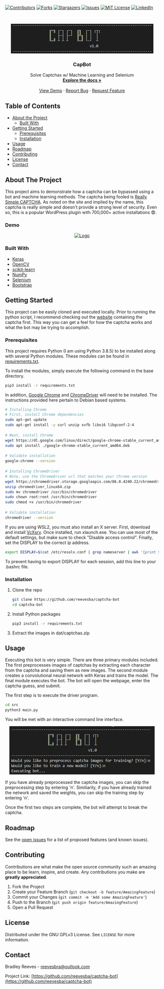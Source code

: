 <!-- PROJECT SHIELDS -->
<!--
*** I'm using markdown "reference style" links for readability.
*** Reference links are enclosed in brackets [ ] instead of parentheses ( ).
*** See the bottom of this document for the declaration of the reference variables
*** for contributors-url, forks-url, etc. This is an optional, concise syntax you may use.
*** https://www.markdownguide.org/basic-syntax/#reference-style-links
-->

[![Contributors][contributors-shield]][contributors-url]
[![Forks][forks-shield]][forks-url]
[![Stargazers][stars-shield]][stars-url]
[![Issues][issues-shield]][issues-url]
[![MIT License][license-shield]][license-url]
[![LinkedIn][linkedin-shield]][linkedin-url]

<!-- PROJECT LOGO -->
<br />
<p align="center">
  <a href="https://github.com/reevesba/captcha-bot">
    <img src="doc/imgs/capbot-logo.PNG" alt="Logo">
  </a>

  <h3 align="center">CapBot</h3>

  <p align="center">
    Solve Captchas w/ Machine Learning and Selenium
    <br />
    <a href="https://reevesba.github.io/captcha-bot/#doc"><strong>Explore the docs »</strong></a>
    <br />
    <br />
    <a href="https://github.com/reevesba/captcha-bot/#demo">View Demo</a>
    ·
    <a href="https://github.com/reevesba/captcha-bot/issues">Report Bug</a>
    ·
    <a href="https://github.com/reevesba/captcha-bot/issues">Request Feature</a>
  </p>
</p>

<!-- TABLE OF CONTENTS -->
## Table of Contents
* [About the Project](#about-the-project)
  * [Built With](#built-with)
* [Getting Started](#getting-started)
  * [Prerequisites](#prerequisites)
  * [Installation](#installation)
* [Usage](#usage)
* [Roadmap](#roadmap)
* [Contributing](#contributing)
* [License](#license)
* [Contact](#contact)

<!-- ABOUT THE PROJECT -->
## About The Project
This project aims to demonstrate how a captcha can be bypassed using a bot and machine learning methods. The captcha being fooled is [Really Simple CAPTCHA](https://wordpress.org/plugins/really-simple-captcha/). As noted on the site and implied by the name, this captcha is really simple and doesn't provide a strong level of security. Even so, this is a popular WordPress plugin with 700,000+ active installations :fearful:.

### Demo
<p align="center">
  <a href="https://github.com/reevesba/captcha-bot">
    <img src="assets/img/capbot.gif" alt="Logo">
  </a>
</p>

### Built With
* [Keras](https://keras.io/)
* [OpenCV](https://docs.opencv.org/master/index.html)
* [scikit-learn](https://scikit-learn.org/stable/)
* [NumPy](https://numpy.org/doc/stable/contents.html)
* [Selenium](https://www.selenium.dev/)
* [Bootstrap](https://getbootstrap.com/)

<!-- GETTING STARTED -->
## Getting Started
This project can be easily cloned and executed locally. Prior to running the python script, I recommend checking out the [website](https://reevesba.github.io/captcha-bot/) containing the captcha first. This way you can get a feel for how the captcha works and what the bot may be trying to accomplish. 

### Prerequisites
This project requires Python (I am using Python 3.8.5) to be installed along with several Python modules. These modules can be found in [requirements.txt](requirements.txt). 

To install the modules, simply execute the following command in the base directory.
```sh
pip3 install -r requirements.txt
```

In addition, [Google Chrome](https://www.google.com/chrome/) and [ChromeDriver](https://chromedriver.chromium.org/downloads) will need to be installed. The instructions provided here pertain to Debian based systems.
```sh
# Installing Chrome
# First, install Chrome dependencies
sudo apt-get update
sudo apt-get install -y curl unzip xvfb libxi6 libgconf-2-4

# Next, install Chrome
wget https://dl.google.com/linux/direct/google-chrome-stable_current_amd64.deb
sudo apt install ./google-chrome-stable_current_amd64.deb

# Validate installation
google-chrome --version

# Installing ChromeDriver
# Note, use the ChromeDriver url that matches your Chrome version
wget https://chromedriver.storage.googleapis.com/86.0.4240.22/chromedriver_linux64.zip
unzip chromedriver_linux64.zip
sudo mv chromedriver /usr/bin/chromedriver
sudo chown root:root /usr/bin/chromedriver
sudo chmod +x /usr/bin/chromedriver

# Validate installation
chromedriver --version
```

If you are using WSL2, you must also install an X server. First, download and install [VcXsrv](https://sourceforge.net/projects/vcxsrv/). Once installed, run xlaunch.exe. You can use most of the default settings, but make sure to check "Disable access control". Finally, set the DISPLAY to the correct ip address.
```sh
export DISPLAY=$(cat /etc/resolv.conf | grep nameserver | awk '{print $2; exit;}'):0.0
```

To prevent having to export DISPLAY for each session, add this line to your .bashrc file.

### Installation

1. Clone the repo
    ```sh
    git clone https://github.com/reevesba/captcha-bot
    cd captcha-bot
    ```
2. Install Python packages
    ```sh
    pip3 install -r requirements.txt
    ```
3. Extract the images in dat/captchas.zip

<!-- USAGE EXAMPLES -->
## Usage
Executing this bot is very simple. There are three primary modules included. The first preprocesses images of captchas by extracting each character from the captcha and saving them as new images. The second module creates a convolutional neural network with Keras and trains the model. The final module executes the bot. The bot will open the webpage, enter the captcha guess, and submit. 

The first step is to execute the driver program. 
```sh
cd src
python3 main.py
```

You will be met with an interactive command line interface. 

<p align="center"><a href="https://github.com/reevesba/captcha-bot">
    <img src="doc/imgs/capbot-cli.PNG" alt="Logo">
</a></p>

If you have already preprocessed the captcha images, you can skip the preprocessing step by entering 'n'. Similiarily, if you have already trained the network and saved the weights, you can skip the training step by entering 'n'.

Once the first two steps are complete, the bot will attempt to break the captcha.

<!-- ROADMAP -->
## Roadmap
See the [open issues](https://github.com/reevesba/captcha-bot/issues) for a list of proposed features (and known issues).

<!-- CONTRIBUTING -->
## Contributing
Contributions are what make the open source community such an amazing place to be learn, inspire, and create. Any contributions you make are **greatly appreciated**.

1. Fork the Project
2. Create your Feature Branch (`git checkout -b feature/AmazingFeature`)
3. Commit your Changes (`git commit -m 'Add some AmazingFeature'`)
4. Push to the Branch (`git push origin feature/AmazingFeature`)
5. Open a Pull Request

<!-- LICENSE -->
## License
Distributed under the GNU GPLv3 License. See `LICENSE` for more information.

<!-- CONTACT -->
## Contact
Bradley Reeves - reevesbra@outlook.com

Project Link: [https://github.com/reevesba/captcha-bot](https://github.com/reevesba/captcha-bot)

<!-- ACKNOWLEDGEMENTS
## Acknowledgements
* [GitHub Emoji Cheat Sheet](https://www.webpagefx.com/tools/emoji-cheat-sheet)
* [Img Shields](https://shields.io)
* [Choose an Open Source License](https://choosealicense.com)
* [GitHub Pages](https://pages.github.com)
* [Animate.css](https://daneden.github.io/animate.css)
* [Loaders.css](https://connoratherton.com/loaders)
* [Slick Carousel](https://kenwheeler.github.io/slick)
* [Smooth Scroll](https://github.com/cferdinandi/smooth-scroll)
* [Sticky Kit](http://leafo.net/sticky-kit)
* [JVectorMap](http://jvectormap.com)
* [Font Awesome](https://fontawesome.com)
-->

<!-- MARKDOWN LINKS & IMAGES -->
<!-- https://www.markdownguide.org/basic-syntax/#reference-style-links -->
[contributors-shield]: https://img.shields.io/github/contributors/reevesba/captcha-bot?style=plastic
[contributors-url]: https://github.com/reevesba/captcha-bot/graphs/contributors
[forks-shield]: https://img.shields.io/github/forks/reevesba/captcha-bot?style=plastic
[forks-url]: https://github.com/reevesba/captcha-bot/network/members
[stars-shield]: https://img.shields.io/github/stars/reevesba/captcha-bot?style=plastic
[stars-url]: https://github.com/reevesba/captcha-bot/stargazers
[issues-shield]: https://img.shields.io/github/issues/reevesba/captcha-bot?style=plastic
[issues-url]: https://github.com/reevesba/captcha-bot/issues
[license-shield]: https://img.shields.io/github/license/reevesba/captcha-bot?style=plastic
[license-url]: https://github.com/reevesba/captcha-bot/blob/main/LICENSE
[linkedin-shield]: https://img.shields.io/badge/-LinkedIn-black.svg?style=plastic&logo=linkedin&colorB=555
[linkedin-url]: https://www.linkedin.com/in/bareeves/
[product-screenshot]: images/screenshot.png